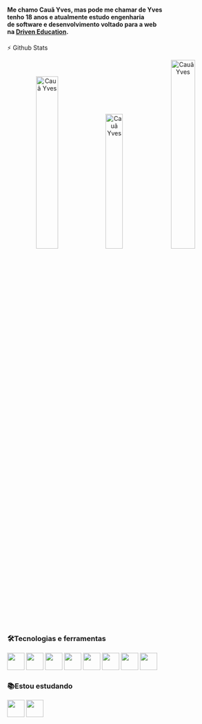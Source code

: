 <h1 align="center"><noscript><Cauã Yves/></noscript></h1>

#### Me chamo Cauã Yves, mas pode me chamar de Yves <br /> tenho 18 anos e atualmente estudo engenharia <br /> de software e desenvolvimento voltado para a web <br /> na <a href="https://www.driven.com.br">Driven Education<a>.

 :zap: Github Stats
  <div align="center">
    <img height="auto" width="32%" src="https://github-readme-stats.vercel.app/api?username=CauaYves&show_icons=true&theme=github_dark&include_all_commits=true&count_private=true" alt="Cauã Yves"/>
    <img height="auto" width="28.3%" src="https://github-readme-stats.vercel.app/api/top-langs/?username=CauaYves&layout=compact&langs_count=7&theme=github_dark" alt="Cauã Yves"/>
    <img height="auto" width="33.5%"src="https://github-readme-streak-stats.herokuapp.com/?user=CauaYves&theme=dark" alt="Cauã Yves" />
  </div>

### 🛠️Tecnologias e ferramentas
<div display="block">
  <img src="https://cdn.jsdelivr.net/gh/devicons/devicon/icons/css3/css3-original.svg" style="height: 40px";/>
  <img src="https://cdn.jsdelivr.net/gh/devicons/devicon/icons/html5/html5-original.svg" style="height: 40px";/>
  <img src="https://cdn.jsdelivr.net/gh/devicons/devicon/icons/javascript/javascript-original.svg" style="height: 40px";/>
  <img src="https://cdn.jsdelivr.net/gh/devicons/devicon/icons/react/react-original.svg" style="height: 40px";/>
  <img src="https://cdn.jsdelivr.net/gh/devicons/devicon/icons/webpack/webpack-original.svg" style="height: 40px"; />
  <img src="https://cdn.jsdelivr.net/gh/devicons/devicon/icons/babel/babel-original.svg" style="height: 40px";/>
  <img src="https://cdn.jsdelivr.net/gh/devicons/devicon/icons/git/git-plain-wordmark.svg" style="height: 40px";/>
  <img src="https://cdn.jsdelivr.net/gh/devicons/devicon/icons/nodejs/nodejs-original.svg" style="height: 40px";/>
</div>     
  
  ### 📚Estou estudando  
  <div display="block">
   <img src="https://cdn.jsdelivr.net/gh/devicons/devicon/icons/postgresql/postgresql-plain-wordmark.svg" style="height: 40px";/>  
   <img src="https://cdn.jsdelivr.net/gh/devicons/devicon/icons/mysql/mysql-original-wordmark.svg" style="height: 40px";/>         
  </div>

